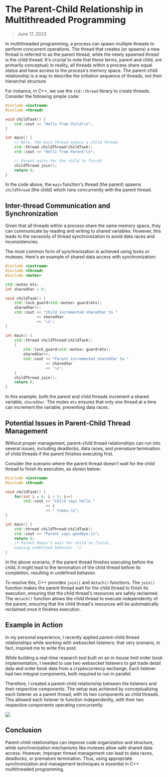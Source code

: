 # The Parent-Child Relationship in Multithreaded Programming

> June 17, 2023

In multithreaded programming, a process can spawn multiple threads to perform concurrent operations. The thread that creates (or spawns) a new thread is referred to as the parent thread, while the newly spawned thread is the child thread. It's crucial to note that these terms, parent and child, are primarily conceptual; in reality, all threads within a process share equal status and have access to the process's memory space. The parent-child relationship is a way to describe the initiation sequence of threads, not their hierarchal structure.

For instance, in C++, we use the `std::thread` library to create threads. Consider the following simple code:

```cpp
#include <iostream>
#include <thread>

void childTask() {
    std::cout << "Hello from Child!\n";
}

int main() {
    // Here, the main thread spawns a child thread
    std::thread childThread(childTask);
    std::cout << "Hello from Parent!\n";

    // Parent waits for the child to finish
    childThread.join();
    return 0;
}
```

In the code above, the `main` function's thread (the parent) spawns `childThread` (the child) which runs concurrently with the parent thread.

## Inter-thread Communication and Synchronization

Given that all threads within a process share the same memory space, they can communicate by reading and writing to shared variables. However, this leads to the necessity of thread synchronization to avoid data races and inconsistencies.

The most common form of synchronization is achieved using locks or mutexes. Here's an example of shared data access with synchronization:

```cpp
#include <iostream>
#include <thread>
#include <mutex>

std::mutex mtx;
int sharedVar = 0;

void childTask() {
    std::lock_guard<std::mutex> guard(mtx);
    sharedVar++;
    std::cout << "Child incremented sharedVar to "
              << sharedVar
              << '\n';
}

int main() {
    std::thread childThread(childTask);
    {
        std::lock_guard<std::mutex> guard(mtx);
        sharedVar++;
        std::cout << "Parent incremented sharedVar to "
                  << sharedVar
                  << '\n';
    }
    childThread.join();
    return 0;
}
```

In this example, both the parent and child threads increment a shared variable, `sharedVar`. The mutex `mtx` ensures that only one thread at a time can increment the variable, preventing data races.

## Potential Issues in Parent-Child Thread Management

Without proper management, parent-child thread relationships can run into several issues, including deadlocks, data races, and premature termination of child threads if the parent finishes executing first.

Consider the scenario where the parent thread doesn't wait for the child thread to finish its execution, as shown below:

```cpp
#include <iostream>
#include <thread>

void childTask() {
    for(int i = 0; i < 5; i++)
        std::cout << "Child says hello "
                  << i
                  << " times.\n";
}

int main() {
    std::thread childThread(childTask);
    std::cout << "Parent says goodbye.\n";
    return 0;
    /* Parent doesn't wait for child to finish,
    causing undefined behavior. */
}
```

In the above scenario, if the parent thread finishes executing before the child, it might lead to the termination of the child thread before its completion, resulting in undefined behavior.

To resolve this, C++ provides `join()` and `detach()` functions. The `join()` function makes the parent thread wait for the child thread to finish its execution, ensuring that the child thread's resources are safely reclaimed. The `detach()` function allows the child thread to execute independently of the parent, ensuring that the child thread's resources will be automatically reclaimed once it finishes execution.

## Example in Action

In my personal experience, I recently applied parent-child thread relationships while working with websocket listeners; that very scenario, in fact, inspired me to write this post.

While building a real-time research tool built on an in-house limit order book implementation, I needed to use two websocket listeners to get trade detail data and order book data from a cryptocurrency exchange. Each listener had two integral components, both required to run in parallel.

Therefore, I created a parent-child relationship between the listeners and their respective components. The setup was achieved by conceptualizing each listener as a parent thread, with its two components as child threads. This allowed each listener to function independently, with their two respective components operating concurrently.

[![](https://mermaid.ink/img/pako:eNqNUk1Pg0AQ_SuTNTGatDHSExxMwGovNj1Q7cH1MGGnsCksze5yqE3_u8tHCTTWeGNn3nsz7zFHlpSCWMBSjfsM1hFXAJv48ZOzlRako7LcwZs0lhRpWGeaUHD2BdMpDBFztMiZqz7BKmpRI4We2Mn_wY9nLbheIZ51TOioZ_GW_74XaMn0g4cjO0Kv1jJiW-qe0LisK5gS3IWb2KHv-x0911yi3pG96n-tUdBDRMZCJAWgEhCakZlQYX4w0vSRvBLaStOiTXucivdf1bMpbxSR1wmNZ7aaTe27dx7Wm-jhKrfwHH_AonaJVpbqIj7vt_i86_EZe8ip-dFbmefBje8nie8PO95Fh01YQbpAKdwxHmskZzajgjgL3Gcu08xyxtXJAbGyZXxQCQusrmjCquYO5hLdERfj4ouQbkMWbDE3rkjNc9mefFKqrUzZ6QcBwvRt?type=png)](https://mermaid.live/edit#pako:eNqNUk1Pg0AQ_SuTNTGatDHSExxMwGovNj1Q7cH1MGGnsCksze5yqE3_u8tHCTTWeGNn3nsz7zFHlpSCWMBSjfsM1hFXAJv48ZOzlRako7LcwZs0lhRpWGeaUHD2BdMpDBFztMiZqz7BKmpRI4We2Mn_wY9nLbheIZ51TOioZ_GW_74XaMn0g4cjO0Kv1jJiW-qe0LisK5gS3IWb2KHv-x0911yi3pG96n-tUdBDRMZCJAWgEhCakZlQYX4w0vSRvBLaStOiTXucivdf1bMpbxSR1wmNZ7aaTe27dx7Wm-jhKrfwHH_AonaJVpbqIj7vt_i86_EZe8ip-dFbmefBje8nie8PO95Fh01YQbpAKdwxHmskZzajgjgL3Gcu08xyxtXJAbGyZXxQCQusrmjCquYO5hLdERfj4ouQbkMWbDE3rkjNc9mefFKqrUzZ6QcBwvRt)

## Conclusion

Parent-child relationships can improve code organization and structure, while synchronization mechanisms like mutexes allow safe shared data access. However, improper thread management can lead to data races, deadlocks, or premature termination. Thus, using appropriate synchronization and management techniques is essential in C++ multithreaded programming.
